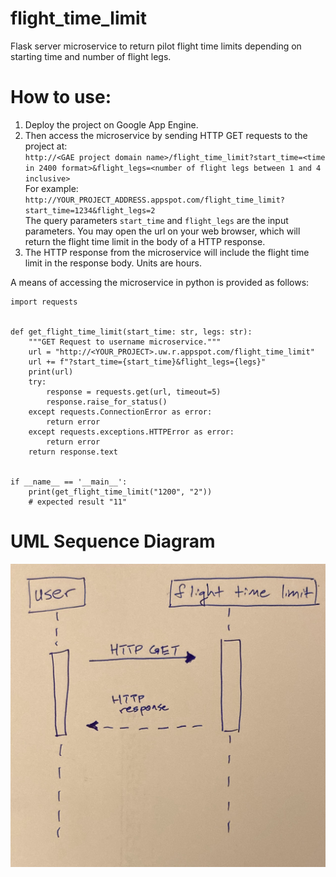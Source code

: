 # flight_time_limit
Flask server microservice to return pilot flight time limits depending on starting time and number of flight legs.

# How to use:
1) Deploy the project on Google App Engine. 
2) Then access the microservice by sending HTTP GET requests to the project at: <br>
`http://<GAE project domain name>/flight_time_limit?start_time=<time in 2400 format>&flight_legs=<number of flight legs between 1 and 4 inclusive> `<br>
For example:<br>
`http://YOUR_PROJECT_ADDRESS.appspot.com/flight_time_limit?start_time=1234&flight_legs=2`<br>
The query parameters `start_time` and `flight_legs` are the input parameters. 
You may open the url on your web browser, which will return the flight time limit in the body of a HTTP response.
3) The HTTP response from the microservice will include the flight time limit in the response body. Units are hours. 

A means of accessing the microservice in python is provided as follows: 

```
import requests


def get_flight_time_limit(start_time: str, legs: str):
    """GET Request to username microservice."""
    url = "http://<YOUR_PROJECT>.uw.r.appspot.com/flight_time_limit"
    url += f"?start_time={start_time}&flight_legs={legs}"
    print(url)
    try:
        response = requests.get(url, timeout=5)
        response.raise_for_status()
    except requests.ConnectionError as error:
        return error
    except requests.exceptions.HTTPError as error:
        return error
    return response.text


if __name__ == '__main__':
    print(get_flight_time_limit("1200", "2"))
    # expected result "11"
```

# UML Sequence Diagram
![UML diagram](https://github.com/vayfarer/flight_time_limit/blob/master/uml_seq.jpg)
